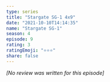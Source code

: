 ```yaml
---
type: series
title: "Stargate SG-1 4x9"
date: "2021-10-10T14:14:35"
name: "Stargate SG-1"
season: 4
episode: 9
rating: 3
ratingEmoji: "⭐️⭐️⭐️"
share: false
---
```


_[No review was written for this episode]_
